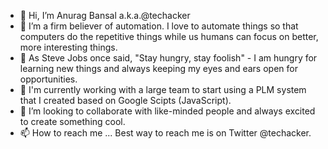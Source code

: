 - 👋 Hi, I’m Anurag Bansal a.k.a.@techacker
- 👀 I’m a firm believer of automation. I love to automate things so that computers do the repetitive things while us humans can focus on better, more interesting things.
- 🌱 As Steve Jobs once said, "Stay hungry, stay foolish" - I am hungry for learning new things and always keeping my eyes and ears open for opportunities.
- 🌱 I'm currently working with a large team to start using a PLM system that I created based on Google Scipts (JavaScript). 
- 💞️ I’m looking to collaborate with like-minded people and always excited to create something cool.
- 📫 How to reach me ... 
      Best way to reach me is on Twitter @techacker.

<!---
techacker/techacker is a ✨ special ✨ repository because its `README.md` (this file) appears on your GitHub profile.
You can click the Preview link to take a look at your changes.
--->
